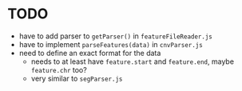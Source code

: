 # TODO

* have to add parser to `getParser()` in `featureFileReader.js`
* have to implement `parseFeatures(data)` in `cnvParser.js`
* need to define an exact format for the data
    * needs to at least have `feature.start` and `feature.end`, maybe
      `feature.chr` too?
    * very similar to `segParser.js`

